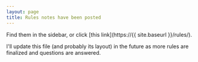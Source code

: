 ```yaml
---
layout: page
title: Rules notes have been posted
---
```


Find them in the sidebar, or click [this link](https://{{ site.baseurl }}/rules/).

I'll update this file (and probably its layout) in the future as more rules are finalized and questions are answered.
